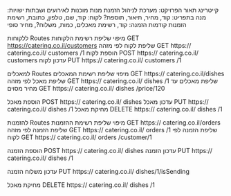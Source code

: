קייטרינג
תאור הפרויקט:
מערכת לניהול הזמנת מנות מוכנות לאירועים ושבתות
ישויות:
מנה בתפריט: קוד, מחיר, תיאור, תוספת?
לקוח: קוד, שם, טלפון, כתובת, רשימת הזמנות קודמות
הזמנה: קוד, רשימת מאכלים, כמות, משלוח?, מחיר סופי

 ללקוחות Routes מיפוי
שליפת רשימת הלקוחות
GET https://catering.co.il/customers
שליפת לקוח לפי מזהה
GET https:// catering.co.il/ customers /1
הוספת לקוח
POST https:// catering.co.il/ customers 
עדכון לקוח
PUT https:// catering.co.il/ customers /1


למאכלים Routes מיפוי 
שליפת רשימת המאכלים
GET https:// catering.co.il/dishes
שליפת מאכל לפי מזהה
GET https:// catering.co.il/ dishes /1
שליפת מאכלים עד מחיר מסוים
GET https:// catering.co.il/ dishes /price/120

הוספת מאכל
POST https:// catering.co.il/ dishes 
עדכון מאכל
PUT https:// catering.co.il/ dishes /1
מחיקת מאכל
DELETE https:// catering.co.il/ dishes /1

להזמנות Routes מיפוי 
שליפת רשימת ההזמנות
GET https:// catering.co.il/orders
שליפת הזמנה לפי מזהה
GET https:// catering.co.il/ orders /1
שליפת הזמנה לפי לקוח
GET https:// catering.co.il/ orders /customer/1

הוספת הזמנה
POST https:// catering.co.il/ dishes 
עדכון הזמנה
PUT https:// catering.co.il/ dishes /1

עדכון משלוח הזמנה
PUT https:// catering.co.il/ dishes/1/isSending

מחיקת מאכל
DELETE https:// catering.co.il/ dishes /1
